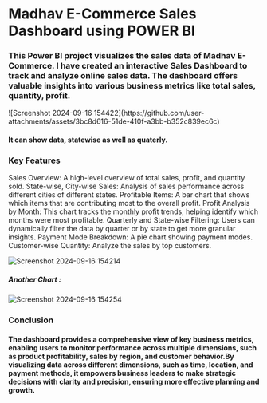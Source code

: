 # Madhav E-Commerce Sales Dashboard using POWER BI

<h3>This Power BI project visualizes the sales data of Madhav E-Commerce.
  I have created an interactive Sales Dashboard to track and analyze online sales data. The dashboard offers valuable insights into various business metrics like total sales, quantity, profit.
</h3>
![Screenshot 2024-09-16 154422](https://github.com/user-attachments/assets/3bc8d616-51de-410f-a3bb-b352c839ec6c)
<h4>
  It can show data, statewise as well as quaterly.
  <h3>Key Features</h3>
  Sales Overview: A high-level overview of total sales, profit, and quantity sold.
  State-wise, City-wise Sales: Analysis of sales performance across different cities of different states.
  Profitable Items: A bar chart that shows which items that are contributing most to the overall profit.
  Profit Analysis by Month: This chart tracks the monthly profit trends, helping identify which months were most profitable.
  Quarterly and State-wise Filtering: Users can dynamically filter the data by quarter or by state to get more granular insights.
  Payment Mode Breakdown: A pie chart showing payment modes.
  Customer-wise Quantity: Analyze the sales by top customers.
  
</h4>


![Screenshot 2024-09-16 154214](https://github.com/user-attachments/assets/4c0166f4-c45c-4a57-bab4-ec81e932c9e6)

<h5> Another Chart :  </h5>

![Screenshot 2024-09-16 154254](https://github.com/user-attachments/assets/7ccf9b3e-037a-454a-9264-41ac25ae80eb)

<h3>Conclusion</h3>
<h4>
  The dashboard provides a comprehensive view of key business metrics, enabling users to monitor performance across multiple dimensions, such as product profitability, sales by region, and customer behavior.By
  visualizing data across different dimensions, such as time, location, and payment methods, it empowers business leaders to make strategic decisions with clarity and precision, ensuring more effective planning
  and growth.
</h4>
